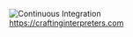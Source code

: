 ![Continuous Integration](https://github.com/AlecGoncharow/crafting-interpreters-rs/workflows/Continuous%20Integration/badge.svg)  
https://craftinginterpreters.com
